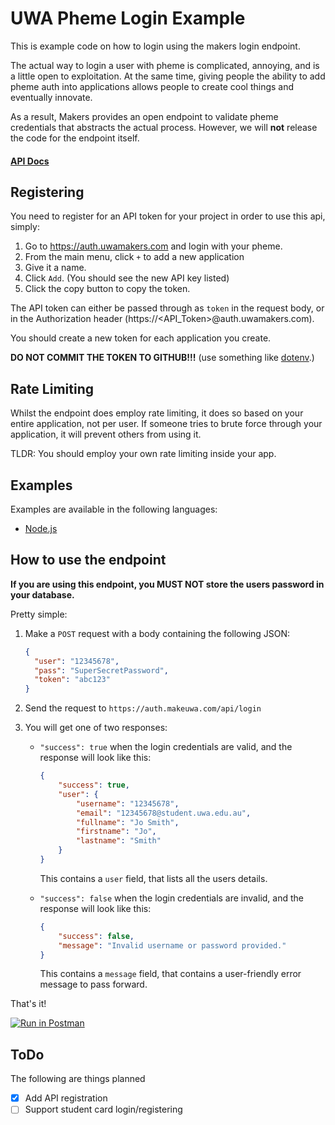 # UWA Pheme Login Example
This is example code on how to login using the makers login endpoint.

The actual way to login a user with pheme is complicated, annoying, and is a little open to exploitation. 
At the same time, giving people the ability to add pheme auth into applications allows people to create
cool things and eventually innovate.

As a result, Makers provides an open endpoint to validate pheme credentials that abstracts the actual process. 
However, we will **not** release the code for the endpoint itself.

#### [API Docs](https://uwasystemhealth.github.io/pheme-auth/)

## Registering 

You need to register for an API token for your project in order to use this api, simply:
1. Go to https://auth.uwamakers.com and login with your pheme. 
2. From the main menu, click `+` to add a new application
3. Give it a name.
4. Click `Add`. (You should see the new API key listed)
5. Click the copy button to copy the token.

The API token can either be passed through as `token` in the request body, or in the Authorization header (https://<API_Token>@auth.uwamakers.com). 

You should create a new token for each application you create.

**DO NOT COMMIT THE TOKEN TO GITHUB!!!** (use something like [dotenv](https://github.com/motdotla/dotenv).)

## Rate Limiting

Whilst the endpoint does employ rate limiting, it does so based on your entire application, not per user. If someone tries to brute force through your application, it will prevent others from using it.

TLDR: You should employ your own rate limiting inside your app.

## Examples

Examples are available in the following languages:

- [Node.js](./examples/node/)

## How to use the endpoint

**If you are using this endpoint, you MUST NOT store the users password in your database.**

Pretty simple:

1. Make a `POST` request with a body containing the following JSON:
    ```json
    {
      "user": "12345678",
      "pass": "SuperSecretPassword",
      "token": "abc123"
    }
    ```
2. Send the request to `https://auth.makeuwa.com/api/login`

3. You will get one of two responses:

   - `"success": true` when the login credentials are valid, and the response will look like this:
        ```json
        {
            "success": true,
            "user": {
                "username": "12345678",
                "email": "12345678@student.uwa.edu.au",
                "fullname": "Jo Smith",
                "firstname": "Jo",
                "lastname": "Smith"
            }
        }
        ```
        This contains a `user` field, that lists all the users details.
        
   - `"success": false` when the login credentials are invalid, and the response will look like this:
        ```json
        {
            "success": false,
            "message": "Invalid username or password provided."
        }
        ```
        This contains a `message` field, that contains a user-friendly error message to pass forward.
        
That's it!


[![Run in Postman](https://run.pstmn.io/button.svg)](https://app.getpostman.com/run-collection/81dc1e750afff5cc3774)

## ToDo
The following are things planned 

  - [x] Add API registration
  - [ ] Support student card login/registering
